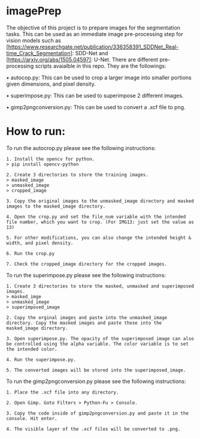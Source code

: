 # imagePrep
The objective of this project is to prepare images for the segmentation tasks. This can be used as an immediate image pre-processing step for vision models such as [https://www.researchgate.net/publication/336358391_SDDNet_Real-time_Crack_Segmentation]: SDD-Net  and [https://arxiv.org/abs/1505.04597]: U-Net. There are different pre-processing scripts avaialble in this repo. They are the followings:

• autocop.py: This can be used to crop a larger image into smaller portions given dimensions, and pixel density.

• superimpose.py: This can be used to superimpose 2 different images.

• gimp2pngconversion.py: This can be used to convert a .xcf file to png. 

# How to run:
To run the autocrop.py please see the following instructions: 
```
1. Install the opencv for python.
> pip install opencv-python

2. Create 3 directories to store the training images. 
> masked_image
> unmasked_image
> cropped_image

3. Copy the original images to the unmasked_image directory and masked images to the masked_image directory.

4. Open the crop.py and set the file_num variable with the intended file number, which you want to crop. (For IMG13: just set the value as 13)

5. For other modifications, you can also change the intended height & width, and pixel density. 

6. Run the crop.py

7. Check the cropped_image directory for the cropped images.
```
To run the superimpose.py please see the following instructions: 
```
1. Create 3 directories to store the masked, unmasked and superimposed images.
> masked_imge
> unmasked_image
> superimposed_image

2. Copy the orginal images and paste into the unmasked_image directory. Copy the masked images and paste those into the masked_image directory.

3. Open superimpose.py. The opacity of the superimposed image can also be controlled using the alpha variable. The color variable is to set the intended color. 

4. Run the superimpose.py. 

5. The converted images will be stored into the superimposed_image. 

```

To run the gimp2pngconversion.py please see the following instructions: 
```
1. Place the .xcf file into any directory.

2. Open Gimp. Goto Filters > Python-Fu > Console.

3. Copy the code inside of gimp2pngconversion.py and paste it in the console. Hit enter. 

4. The visible layer of the .xcf files will be converted to .png.

```
